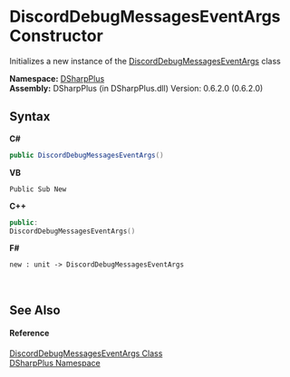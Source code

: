 # DiscordDebugMessagesEventArgs Constructor 
 

Initializes a new instance of the <a href="30bf4e06-e440-bf19-91e7-388114407923">DiscordDebugMessagesEventArgs</a> class

**Namespace:**&nbsp;<a href="503971eb-de5e-a570-9922-de9500a9b1cc">DSharpPlus</a><br />**Assembly:**&nbsp;DSharpPlus (in DSharpPlus.dll) Version: 0.6.2.0 (0.6.2.0)

## Syntax

**C#**<br />
``` C#
public DiscordDebugMessagesEventArgs()
```

**VB**<br />
``` VB
Public Sub New
```

**C++**<br />
``` C++
public:
DiscordDebugMessagesEventArgs()
```

**F#**<br />
``` F#
new : unit -> DiscordDebugMessagesEventArgs
```

<br />

## See Also


#### Reference
<a href="30bf4e06-e440-bf19-91e7-388114407923">DiscordDebugMessagesEventArgs Class</a><br /><a href="503971eb-de5e-a570-9922-de9500a9b1cc">DSharpPlus Namespace</a><br />